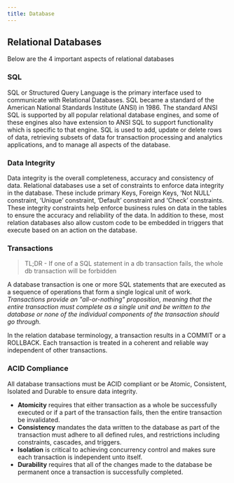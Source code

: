 ```yaml
---
title: Database
---
```


## Relational Databases

Below are the 4 important aspects of relational databases

### SQL

SQL or Structured Query Language is the primary interface used to communicate with Relational Databases. SQL became a standard of the American National Standards Institute (ANSI) in 1986. The standard ANSI SQL is supported by all popular relational database engines, and some of these engines also have extension to ANSI SQL to support functionality which is specific to that engine. SQL is used to add, update or delete rows of data, retrieving subsets of data for transaction processing and analytics applications, and to manage all aspects of the database.

### Data Integrity 

Data integrity is the overall completeness, accuracy and consistency of data. Relational databases use a set of constraints to enforce data integrity in the database. These include primary Keys, Foreign Keys, ‘Not NULL’ constraint, ‘Unique’ constraint, ‘Default’ constraint and ‘Check’ constraints. These integrity constraints help enforce business rules on data in the tables to ensure the accuracy and reliability of the data. In addition to these, most relation databases also allow custom code to be embedded in triggers that execute based on an action on the database.

### Transactions

> TL;DR - If one of a SQL statement in a db transaction fails, the whole db transaction will be forbidden

A database transaction is one or more SQL statements that are executed as a sequence of operations that form a single logical unit of work. *Transactions provide an "all-or-nothing" proposition, meaning that the entire transaction must complete as a single unit and be written to the database or none of the individual components of the transaction should go through.* 

In the relation database terminology, a transaction results in a COMMIT or a ROLLBACK. Each transaction is treated in a coherent and reliable way independent of other transactions.

### ACID Compliance

All database transactions must be ACID compliant or be Atomic, Consistent, Isolated and Durable to ensure data integrity.

- **Atomicity** requires that either transaction as a whole be successfully executed or if a part of the transaction fails, then the entire transaction be invalidated. 
- **Consistency** mandates the data written to the database as part of the transaction must adhere to all defined rules, and restrictions including constraints, cascades, and triggers. 
- **Isolation** is critical to achieving concurrency control and makes sure each transaction is independent unto itself.
- **Durability** requires that all of the changes made to the database be permanent once a transaction is successfully completed.



